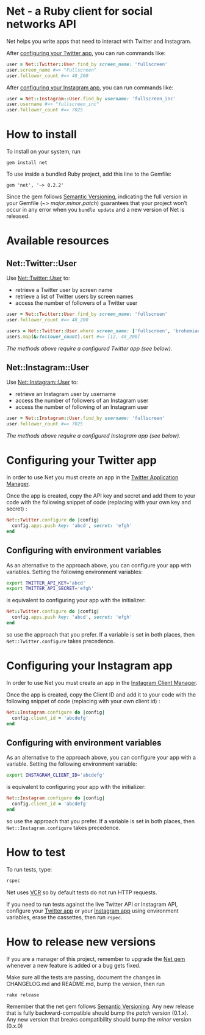 Net - a Ruby client for social networks API
===========================================

Net helps you write apps that need to interact with Twitter and Instagram.


After [configuring your Twitter app](#configuring-your-twitter-app), you can run commands like:

```ruby
user = Net::Twitter::User.find_by screen_name: 'fullscreen'
user.screen_name #=> "Fullscreen"
user.follower_count #=> 48_200
```
After [configuring your Instagram app](#configuring-your-instagram-app), you can run commands like:

```ruby
user = Net::Instagram::User.find_by username: 'fullscreen_inc'
user.username #=> "fullscreen_inc"
user.follower_count #=> 7025
```

How to install
==============

To install on your system, run

    gem install net

To use inside a bundled Ruby project, add this line to the Gemfile:

    gem 'net', '~> 0.2.2'

Since the gem follows [Semantic Versioning](http://semver.org),
indicating the full version in your Gemfile (~> *major*.*minor*.*patch*)
guarantees that your project won’t occur in any error when you `bundle update`
and a new version of Net is released.

Available resources
===================

Net::Twitter::User
------------------

Use [Net::Twitter::User]() to:

* retrieve a Twitter user by screen name
* retrieve a list of Twitter users by screen names
* access the number of followers of a Twitter user

```ruby
user = Net::Twitter::User.find_by screen_name: 'fullscreen'
user.follower_count #=> 48_200

users = Net::Twitter::User.where screen_name: ['fullscreen', 'brohemian6']
users.map(&:follower_count).sort #=> [12, 48_200]
```

*The methods above require a configured Twitter app (see below).*

Net::Instagram::User
--------------------

Use [Net::Instagram::User]() to:

* retrieve an Instagram user by username
* access the number of followers of an Instagram user
* access the number of following of an Instagram user

```ruby
user = Net::Instagram::User.find_by username: 'fullscreen'
user.follower_count #=> 7025
```

*The methods above require a configured Instagram app (see below).*

Configuring your Twitter app
============================

In order to use Net you must create an app in the [Twitter Application Manager](https://apps.twitter.com/app/new).

Once the app is created, copy the API key and secret and add them to your
code with the following snippet of code (replacing with your own key and secret)
:

```ruby
Net::Twitter.configure do |config|
  config.apps.push key: 'abcd', secret: 'efgh'
end
```

Configuring with environment variables
--------------------------------------

As an alternative to the approach above, you can configure your app with
variables. Setting the following environment variables:

```bash
export TWITTER_API_KEY='abcd'
export TWITTER_API_SECRET='efgh'
```

is equivalent to configuring your app with the initializer:

```ruby
Net::Twitter.configure do |config|
  config.apps.push key: 'abcd', secret: 'efgh'
end
```

so use the approach that you prefer.
If a variable is set in both places, then `Net::Twitter.configure` takes precedence.

Configuring your Instagram app
============================

In order to use Net you must create an app in the
[Instagram Client Manager](http://instagram.com/developer/clients/register).

Once the app is created, copy the Client ID and add it to your
code with the following snippet of code (replacing with your own client id)
:

```ruby
Net::Instagram.configure do |config|
  config.client_id = 'abcdefg'
end
```

Configuring with environment variables
--------------------------------------

As an alternative to the approach above, you can configure your app with
a variable. Setting the following environment variable:

```bash
export INSTAGRAM_CLIENT_ID='abcdefg'
```

is equivalent to configuring your app with the initializer:

```ruby
Net::Instagram.configure do |config|
  config.client_id = 'abcdefg'
end
```

so use the approach that you prefer.
If a variable is set in both places, then `Net::Instagram.configure` takes precedence.

How to test
===========

To run tests, type:

```bash
rspec
```

Net uses [VCR](https://github.com/vcr/vcr) so by default tests do not run
HTTP requests.

If you need to run tests against the live Twitter API or Instagram API,
configure your [Twitter app](#configuring-your-twitter-app) or your [Instagram app](#configuring-your-instagram-app)  using environment variables,
erase the cassettes, then run `rspec`.


How to release new versions
===========================

If you are a manager of this project, remember to upgrade the [Net gem](http://rubygems.org/gems/net)
whenever a new feature is added or a bug gets fixed.

Make sure all the tests are passing, document the changes in CHANGELOG.md and
README.md, bump the version, then run

    rake release

Remember that the net gem follows [Semantic Versioning](http://semver.org).
Any new release that is fully backward-compatible should bump the *patch* version (0.1.x).
Any new version that breaks compatibility should bump the *minor* version (0.x.0)
